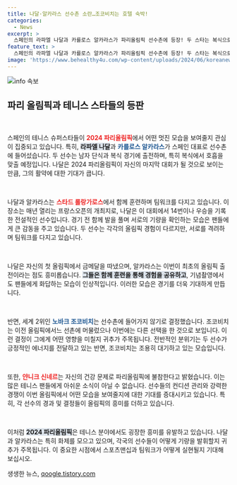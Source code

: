```yaml
---
title: 나달·알카라스 선수촌 소란…조코비치는 호텔 숙박!
categories:
  - News
excerpt: >
  스페인의 라파엘 나달과 카를로스 알카라스가 파리올림픽 선수촌에 등장! 두 스타는 복식으로 호흡을 맞추며 팬들에게 환상적인 모습으로 응답했다. 반면, 노바크 조코비치는 선수촌을 피한 채 독특한 선택을 했다.
feature_text: >
  스페인의 라파엘 나달과 카를로스 알카라스가 파리올림픽 선수촌에 등장! 두 스타는 복식으로 호흡을 맞추며 팬들에게 환상적인 모습으로 응답했다. 반면, 노바크 조코비치는 선수촌을 피한 채 독특한 선택을 했다.
image: 'https://www.behealthy4u.com/wp-content/uploads/2024/06/koreanews.jpg'
---
```


<p><img src="https://www.behealthy4u.com/wp-content/uploads/2024/06/koreanews.jpg" alt="info 속보" /></p>

<h2 data-ke-size="size26">파리 올림픽과 테니스 스타들의 등판</h2>

<p data-ke-size="size16">&nbsp;</p>

<p>스페인의 테니스 슈퍼스타들이 <b><span style="color: #ee2323;">2024 파리올림픽</span></b>에서 어떤 멋진 모습을 보여줄지 관심이 집중되고 있습니다. 특히, <b><span style="background-color: #21538527;">라파엘 나달</span></b>과 <b><span style="color: #1a5490;">카를로스 알카라스</span></b>가 스페인 대표로 선수촌에 들어섰습니다. 두 선수는 남자 단식과 복식 경기에 출전하며, 특히 복식에서 호흡을 맞출 예정입니다. 나달은 2024 파리올림픽이 자신의 마지막 대회가 될 것으로 보이는 만큼, 그의 활약에 대한 기대가 큽니다.</p>

<p data-ke-size="size16">&nbsp;</p>

<p>나달과 알카라스는 <b><span style="color: #ee2323;">스타드 롤랑가로스</span></b>에서 함께 훈련하며 팀워크를 다지고 있습니다. 이 장소는 매년 열리는 프랑스오픈의 개최지로, 나달은 이 대회에서 14번이나 우승을 기록한 전설적인 선수입니다. 경기 전 함께 발을 풀며 서로의 기량을 확인하는 모습은 팬들에게 큰 감동을 주고 있습니다. 두 선수는 각각의 올림픽 경험이 다르지만, 서로를 격려하며 팀워크를 다지고 있습니다.</p>

<p data-ke-size="size16">&nbsp;</p>

<p>나달은 자신의 첫 올림픽에서 금메달을 따냈으며, 알카라스는 이번이 최초의 올림픽 출전이라는 점도 흥미롭습니다. <b><span style="background-color: #21538527;">그들은 함께 훈련을 통해 경험을 공유하고</span></b>, 기념촬영에서도 팬들에게 화답하는 모습이 인상적입니다. 이러한 모습은 경기를 더욱 기대하게 만듭니다.</p>

<p data-ke-size="size16">&nbsp;</p>

<p>반면, 세계 2위인 <b><span style="color: #1a5490;">노바크 조코비치</span></b>는 선수촌에 들어가지 않기로 결정했습니다. 조코비치는 이전 올림픽에서느 선촌에 머물렀으나 이번에는 다른 선택을 한 것으로 보입니다. 이런 결정이 그에게 어떤 영향을 미칠지 귀추가 주목됩니다. 전반적인 분위기는 두 선수가 긍정적인 에너지를 전달하고 있는 반면, 조코비치는 조용히 대기하고 있는 모습입니다.</p>

<p data-ke-size="size16">&nbsp;</p>

<p>또한, <b><span style="color: #ee2323;">얀니크 신네르</span></b>는 자신의 건강 문제로 파리올림픽에 불참한다고 밝혔습니다. 이는 많은 테니스 팬들에게 아쉬운 소식이 아닐 수 없습니다. 선수들의 컨디션 관리와 강력한 경쟁이 이번 올림픽에서 어떤 모습을 보여줄지에 대한 기대를 증대시키고 있습니다. 특히, 각 선수의 경과 및 결정들이 올림픽의 흥미를 더하고 있습니다.</p>

<p data-ke-size="size16">&nbsp;</p>

<p>이처럼 <b><span style="background-color: #21538527;">2024 파리올림픽</span></b>은 테니스 분야에서도 굉장한 흥미를 유발하고 있습니다. 나달과 알카라스는 특히 화제를 모으고 있으며, 각국의 선수들이 어떻게 기량을 발휘할지 귀추가 주목됩니다. 이 중요한 시점에서 스포츠맨십과 팀워크가 어떻게 실현될지 기대해 보십시오.</p>
생생한 뉴스, <a href="https://qoogle.tistory.com" rel="dofollow">qoogle.tistory.com</a>



